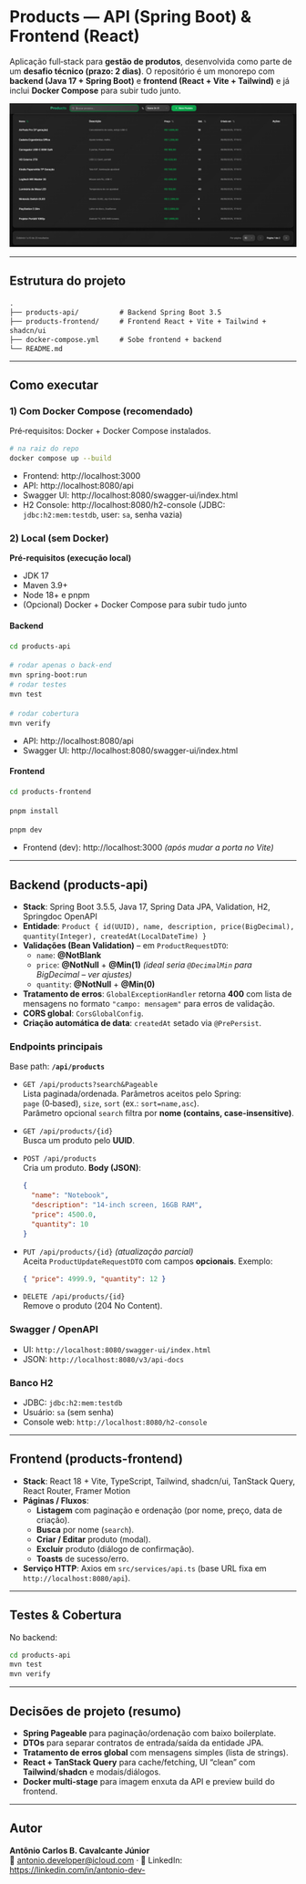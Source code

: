 # Products — API (Spring Boot) & Frontend (React)

Aplicação full‑stack para **gestão de produtos**, desenvolvida como parte de um **desafio técnico (prazo: 2 dias)**. O repositório é um monorepo com **backend (Java 17 + Spring Boot)** e **frontend (React + Vite + Tailwind)** e já inclui **Docker Compose** para subir tudo junto.

![Capa do projeto — Produtos](/products-frontend/public/og-image.png)

---

## Estrutura do projeto

```
.
├── products-api/          # Backend Spring Boot 3.5
├── products-frontend/     # Frontend React + Vite + Tailwind + shadcn/ui
├── docker-compose.yml     # Sobe frontend + backend
└── README.md
```

---

## Como executar

### 1) Com Docker Compose (recomendado)

Pré‑requisitos: Docker + Docker Compose instalados.

```bash
# na raiz do repo
docker compose up --build
```

- Frontend: http://localhost:3000
- API: http://localhost:8080/api
- Swagger UI: http://localhost:8080/swagger-ui/index.html
- H2 Console: http://localhost:8080/h2-console (JDBC: `jdbc:h2:mem:testdb`, user: `sa`, senha vazia)

### 2) Local (sem Docker)

**Pré-requisitos (execução local)**

- JDK 17
- Maven 3.9+
- Node 18+ e pnpm
- (Opcional) Docker + Docker Compose para subir tudo junto

#### Backend

```bash
cd products-api

# rodar apenas o back-end
mvn spring-boot:run
# rodar testes
mvn test

# rodar cobertura
mvn verify
```

- API: http://localhost:8080/api
- Swagger UI: http://localhost:8080/swagger-ui/index.html

#### Frontend

```bash
cd products-frontend

pnpm install

pnpm dev
```

- Frontend (dev): http://localhost:3000 _(após mudar a porta no Vite)_

---

## Backend (products-api)

- **Stack**: Spring Boot 3.5.5, Java 17, Spring Data JPA, Validation, H2, Springdoc OpenAPI
- **Entidade**: `Product { id(UUID), name, description, price(BigDecimal), quantity(Integer), createdAt(LocalDateTime) }`
- **Validações (Bean Validation)** – em `ProductRequestDTO`:
  - `name`: **@NotBlank**
  - `price`: **@NotNull** + **@Min(1)** _(ideal seria `@DecimalMin` para BigDecimal – ver ajustes)_
  - `quantity`: **@NotNull** + **@Min(0)**
- **Tratamento de erros**: `GlobalExceptionHandler` retorna **400** com lista de mensagens no formato `"campo: mensagem"` para erros de validação.
- **CORS global**: `CorsGlobalConfig`.
- **Criação automática de data**: `createdAt` setado via `@PrePersist`.

### Endpoints principais

Base path: **`/api/products`**

- `GET /api/products?search&Pageable`  
  Lista paginada/ordenada. Parâmetros aceitos pelo Spring:  
  `page` (0‑based), `size`, `sort` (ex.: `sort=name,asc`).  
  Parâmetro opcional `search` filtra por **nome (contains, case‑insensitive)**.

- `GET /api/products/{id}`  
  Busca um produto pelo **UUID**.

- `POST /api/products`  
  Cria um produto. **Body (JSON)**:

  ```json
  {
    "name": "Notebook",
    "description": "14-inch screen, 16GB RAM",
    "price": 4500.0,
    "quantity": 10
  }
  ```

- `PUT /api/products/{id}` _(atualização parcial)_  
  Aceita `ProductUpdateRequestDTO` com campos **opcionais**. Exemplo:

  ```json
  { "price": 4999.9, "quantity": 12 }
  ```

- `DELETE /api/products/{id}`  
  Remove o produto (204 No Content).

### Swagger / OpenAPI

- UI: `http://localhost:8080/swagger-ui/index.html`
- JSON: `http://localhost:8080/v3/api-docs`

### Banco H2

- JDBC: `jdbc:h2:mem:testdb`
- Usuário: `sa` (sem senha)
- Console web: `http://localhost:8080/h2-console`

---

## Frontend (products-frontend)

- **Stack**: React 18 + Vite, TypeScript, Tailwind, shadcn/ui, TanStack Query, React Router, Framer Motion
- **Páginas / Fluxos**:
  - **Listagem** com paginação e ordenação (por nome, preço, data de criação).
  - **Busca** por nome (`search`).
  - **Criar / Editar** produto (modal).
  - **Excluir** produto (diálogo de confirmação).
  - **Toasts** de sucesso/erro.
- **Serviço HTTP**: Axios em `src/services/api.ts` (base URL fixa em `http://localhost:8080/api`).

---

## Testes & Cobertura

No backend:

```bash
cd products-api
mvn test
mvn verify

```

---

## Decisões de projeto (resumo)

- **Spring Pageable** para paginação/ordenação com baixo boilerplate.
- **DTOs** para separar contratos de entrada/saída da entidade JPA.
- **Tratamento de erros global** com mensagens simples (lista de strings).
- **React + TanStack Query** para cache/fetching, UI “clean” com **Tailwind**/**shadcn** e modais/diálogos.
- **Docker multi‑stage** para imagem enxuta da API e preview build do frontend.

---

## Autor

**Antônio Carlos B. Cavalcante Júnior**  
📧 [antonio.developer@icloud.com](mailto:antonio.developer@icloud.com) · 🔗 LinkedIn: https://linkedin.com/in/antonio-dev-
